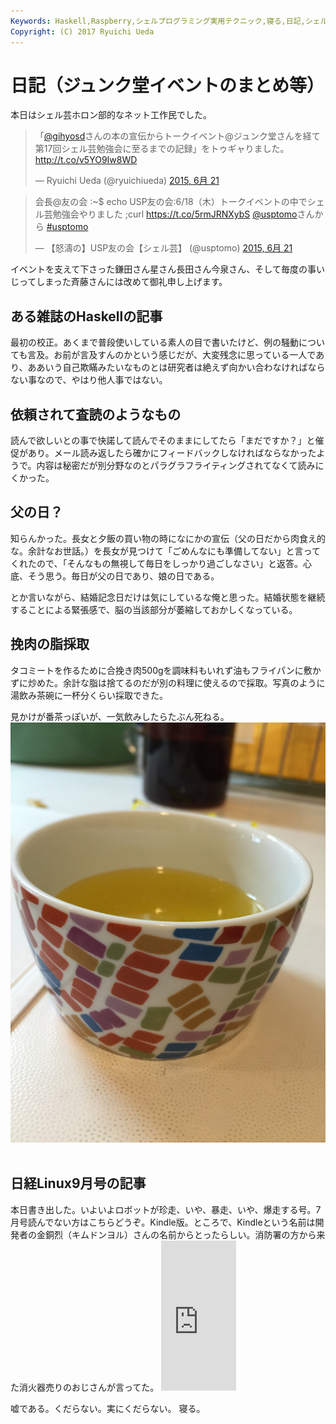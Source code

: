 ```yaml
---
Keywords: Haskell,Raspberry,シェルプログラミング実用テクニック,寝る,日記,シェル芸,記念日は嫌い
Copyright: (C) 2017 Ryuichi Ueda
---
```


# 日記（ジュンク堂イベントのまとめ等）
本日はシェル芸ホロン部的なネット工作民でした。
<blockquote class="twitter-tweet" lang="ja">
<p lang="ja" dir="ltr">「<a href="https://twitter.com/gihyosd">@gihyosd</a>さんの本の宣伝からトークイベント@ジュンク堂さんを経て第17回シェル芸勉強会に至るまでの記録」をトゥギャりました。 <a href="http://t.co/v5YO9Iw8WD">http://t.co/v5YO9Iw8WD</a></p>
— Ryuichi Ueda (@ryuichiueda) <a href="https://twitter.com/ryuichiueda/status/612504951739191297">2015, 6月 21</a></blockquote>
<script async="" src="//platform.twitter.com/widgets.js" charset="utf-8"></script>


































<blockquote class="twitter-tweet" lang="ja">

会長@友の会 :~$ echo USP友の会:6/18（木）トークイベントの中でシェル芸勉強会やりました ;curl <a href="https://t.co/5rmJRNXybS">https://t.co/5rmJRNXybS</a> <a href="https://twitter.com/usptomo">@usptomo</a>さんから <a href="https://twitter.com/hashtag/usptomo?src=hash">#usptomo</a>

— 【怒濤の】USP友の会【シェル芸】 (@usptomo) <a href="https://twitter.com/usptomo/status/612497977324650496">2015, 6月 21</a>




















</blockquote>






















 <script async="" src="//platform.twitter.com/widgets.js" charset="utf-8"></script>

イベントを支えて下さった鎌田さん星さん長田さん今泉さん、そして毎度の事いじってしまった斉藤さんには改めて御礼申し上げます。
<h2>ある雑誌のHaskellの記事</h2>
最初の校正。あくまで普段使いしている素人の目で書いたけど、例の騒動についても言及。お前が言及すんのかという感じだが、大変残念に思っている一人であり、ああいう自己欺瞞みたいなものとは研究者は絶えず向かい合わなければならない事なので、やはり他人事ではない。
<h2>依頼されて査読のようなもの</h2>
読んで欲しいとの事で快諾して読んでそのままにしてたら「まだですか？」と催促があり。メール読み返したら確かにフィードバックしなければならなかったようで。内容は秘密だが別分野なのとパラグラフライティングされてなくて読みにくかった。
<h2>父の日？</h2>
知らんかった。長女と夕飯の買い物の時になにかの宣伝（父の日だから肉食え的な。余計なお世話。）を長女が見つけて「ごめんなにも準備してない」と言ってくれたので、「そんなもの無視して毎日をしっかり過ごしなさい」と返答。心底、そう思う。毎日が父の日であり、娘の日である。

とか言いながら、結婚記念日だけは気にしているな俺と思った。結婚状態を継続することによる緊張感で、脳の当該部分が萎縮しておかしくなっている。
<h2>挽肉の脂採取</h2>
タコミートを作るために合挽き肉500gを調味料もいれず油もフライパンに敷かずに炒めた。余計な脂は捨てるのだが別の料理に使えるので採取。写真のように湯飲み茶碗に一杯分くらい採取できた。

見かけが番茶っぽいが、一気飲みしたらたぶん死ねる。
&nbsp;<a href="IMG_4933.jpg"><img src="IMG_4933.jpg" alt=""></a>&nbsp;
<h2>日経Linux9月号の記事</h2>
本日書き出した。いよいよロボットが珍走、いや、暴走、いや、爆走する号。7月号読んでない方はこちらどうぞ。Kindle版。ところで、Kindleという名前は開発者の金銅烈（キムドンヨル）さんの名前からとったらしい。消防署の方から来た消火器売りのおじさんが言ってた。

<iframe src="http://rcm-fe.amazon-adsystem.com/e/cm?lt1=_blank&amp;bc1=000000&amp;IS2=1&amp;bg1=FFFFFF&amp;fc1=000000&amp;lc1=0000FF&amp;t=ryuichiueda-22&amp;o=9&amp;p=8&amp;l=as4&amp;m=amazon&amp;f=ifr&amp;ref=ss_til&amp;asins=B00ZEL935S" style="width:120px;height:240px;" scrolling="no" marginwidth="0" marginheight="0" frameborder="0"></iframe>

嘘である。くだらない。実にくだらない。
寝る。
